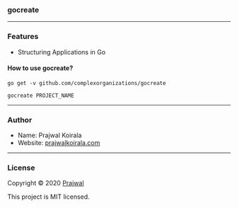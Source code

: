 ### gocreate

---
### Features
- Structuring Applications in Go

#### How to use gocreate?
```
go get -v github.com/complexorganizations/gocreate  
```

```
gocreate PROJECT_NAME
```

---
### Author

* Name: Prajwal Koirala
* Website: [prajwalkoirala.com](https://www.prajwalkoirala.com)

---
### License

Copyright © 2020 [Prajwal](https://github.com/prajwal-koirala)

This project is MIT licensed.
